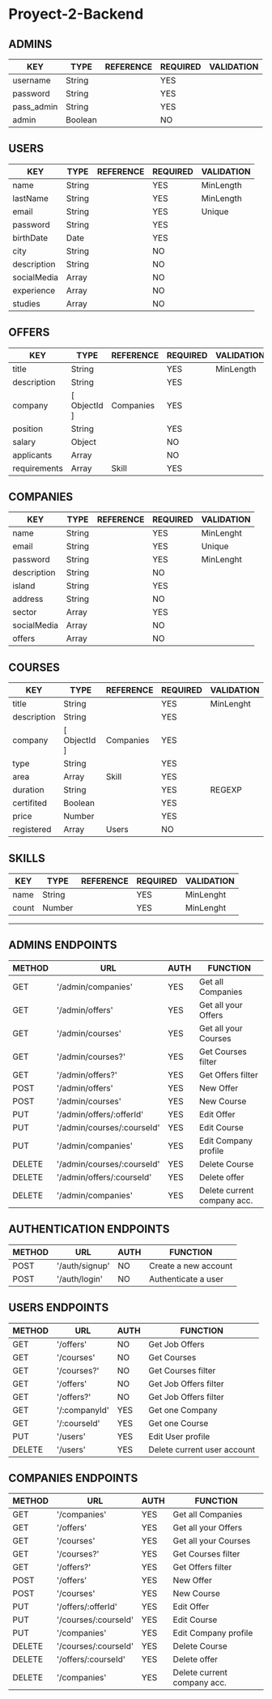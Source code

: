 # Proyect-2-Backend

## ADMINS

| KEY           | TYPE         | REFERENCE | REQUIRED | VALIDATION     |
|------------   |--------------|-----------|----------|----------------|
| username      | String       |           | YES      |                |
| password      | String       |           | YES      |                |
| pass_admin    | String       |           | YES      |                |
| admin         | Boolean      |           | NO       |                |

## USERS

| KEY           | TYPE         | REFERENCE | REQUIRED | VALIDATION     |
|------------   |--------------|-----------|----------|----------------|
| name          | String       |           | YES      | MinLength      |
| lastName      | String       |           | YES      | MinLength      |
| email         | String       |           | YES      | Unique         |
| password      | String       |           | YES      |                |
| birthDate     | Date         |           | YES      |                |
| city          | String       |           | NO       |                |
| description   | String       |           | NO       |                |
| socialMedia   | Array        |           | NO       |                |
| experience    | Array        |           | NO       |                |
| studies       | Array        |           | NO       |                |

## OFFERS

| KEY         | TYPE         | REFERENCE | REQUIRED | VALIDATION     |
|-------------|--------------|-----------|----------|----------------|
| title       | String       |           | YES      | MinLength      |
| description | String       |           | YES      |                |
| company     | [ ObjectId ] | Companies | YES      |                |
| position    | String       |           | YES      |                |
| salary      | Object       |           | NO       |                |
| applicants  | Array        |           | NO       |                |
| requirements| Array        | Skill     | YES      |                |

## COMPANIES

| KEY         | TYPE         | REFERENCE | REQUIRED | VALIDATION     |
|-------------|--------------|-----------|----------|----------------|
| name        | String       |           | YES      | MinLenght      |
| email       | String       |           | YES      | Unique         |
| password    | String       |           | YES      | MinLenght      |
| description | String       |           | NO       |                |
| island      | String       |           | YES      |                |
| address     | String       |           | NO       |                |
| sector      | Array        |           | YES      |                |
| socialMedia | Array        |           | NO       |                |
| offers      | Array        |           | NO       |                |

## COURSES

| KEY         | TYPE         | REFERENCE | REQUIRED | VALIDATION     |
|-------------|--------------|-----------|----------|----------------|
| title       | String       |           | YES      | MinLenght      |
| description | String       |           | YES      |                |
| company     | [ ObjectId ] | Companies | YES      |                |
| type        | String       |           | YES      |                |
| area        | Array        | Skill     | YES      |                |
| duration    | String       |           | YES      | REGEXP         |
| certifited  | Boolean      |           | YES      |                |
| price       | Number       |           | YES      |                |
| registered  | Array        | Users     | NO       |                |

## SKILLS

| KEY         | TYPE         | REFERENCE | REQUIRED | VALIDATION     |
|-------------|--------------|-----------|----------|----------------|
| name        | String       |           | YES      | MinLenght      |
| count       | Number       |           | YES      | MinLenght      |


----------------------------------------------------------------------

## ADMINS ENDPOINTS ##

| METHOD | URL                       | AUTH | FUNCTION                    |
|--------|---------------------------|------|-----------------------------|
| GET    | '/admin/companies'              | YES  | Get all Companies           |
| GET    | '/admin/offers'                 | YES  | Get all your Offers         |
| GET    | '/admin/courses'                | YES  | Get all your Courses        |
| GET    | '/admin/courses?'               | YES  | Get Courses filter          |
| GET    | '/admin/offers?'                | YES  | Get Offers filter           |
| POST   | '/admin/offers'                 | YES  | New Offer                   |
| POST   | '/admin/courses'                | YES  | New Course                  |
| PUT    | '/admin/offers/:offerId'        | YES  | Edit Offer                  |
| PUT    | '/admin/courses/:courseId'      | YES  | Edit Course                 |
| PUT    | '/admin/companies'              | YES  | Edit Company profile        |
| DELETE | '/admin/courses/:courseId'      | YES  | Delete Course               |
| DELETE | '/admin/offers/:courseId'       | YES  | Delete offer                |
| DELETE | '/admin/companies'              | YES  | Delete current company acc. |

## AUTHENTICATION ENDPOINTS ##

| METHOD | URL            | AUTH | FUNCTION             |
|--------|----------------|------|----------------------|
| POST   | '/auth/signup' | NO   | Create a new account |
| POST   | '/auth/login'  | NO   | Authenticate a user  |

## USERS ENDPOINTS ##

| METHOD | URL               | AUTH | FUNCTION                    |
|--------|-------------------|------|-----------------------------|
| GET    | '/offers'         | NO   | Get Job Offers              |
| GET    | '/courses'        | NO   | Get Courses                 |
| GET    | '/courses?'       | NO   | Get Courses filter          |
| GET    | '/offers'         | NO   | Get Job Offers filter       |
| GET    | '/offers?'        | NO   | Get Job Offers filter       |
| GET    | '/:companyId'     | YES  | Get one Company             |
| GET    | '/:courseId'      | YES  | Get one Course              |
| PUT    | '/users'          | YES  | Edit User profile           |
| DELETE | '/users'          | YES  | Delete current user account |

## COMPANIES ENDPOINTS ##

| METHOD | URL                       | AUTH | FUNCTION                    |
|--------|---------------------------|------|-----------------------------|
| GET    | '/companies'              | YES  | Get all Companies           |
| GET    | '/offers'                 | YES  | Get all your Offers         |
| GET    | '/courses'                | YES  | Get all your Courses        |
| GET    | '/courses?'               | YES  | Get Courses filter          |
| GET    | '/offers?'                | YES  | Get Offers filter           |
| POST   | '/offers'                 | YES  | New Offer                   |
| POST   | '/courses'                | YES  | New Course                  |
| PUT    | '/offers/:offerId'        | YES  | Edit Offer                  |
| PUT    | '/courses/:courseId'      | YES  | Edit Course                 |
| PUT    | '/companies'              | YES  | Edit Company profile        |
| DELETE | '/courses/:courseId'      | YES  | Delete Course               |
| DELETE | '/offers/:courseId'       | YES  | Delete offer                |
| DELETE | '/companies'              | YES  | Delete current company acc. |
